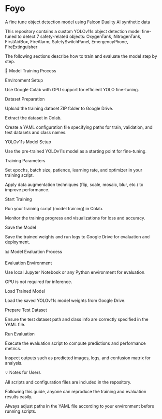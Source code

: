 # Foyo
A fine tune object detection model using Falcon Duality AI synthetic data

This repository contains a custom YOLOv11s object detection model fine-tuned to detect 7 safety-related objects:
OxygenTank, NitrogenTank, FirstAidBox, FireAlarm, SafetySwitchPanel, EmergencyPhone, FireExtinguisher

The following sections describe how to train and evaluate the model step by step.

🚀 Model Training Process

Environment Setup

Use Google Colab with GPU support for efficient YOLO fine-tuning.

Dataset Preparation

Upload the training dataset ZIP folder to Google Drive.

Extract the dataset in Colab.

Create a YAML configuration file specifying paths for train, validation, and test datasets and class names.

YOLOv11s Model Setup

Use the pre-trained YOLOv11s model as a starting point for fine-tuning.

Training Parameters

Set epochs, batch size, patience, learning rate, and optimizer in your training script.

Apply data augmentation techniques (flip, scale, mosaic, blur, etc.) to improve performance.

Start Training

Run your training script (model training) in Colab.

Monitor the training progress and visualizations for loss and accuracy.

Save the Model

Save the trained weights and run logs to Google Drive for evaluation and deployment.

📊 Model Evaluation Process

Evaluation Environment

Use local Jupyter Notebook or any Python environment for evaluation.

GPU is not required for inference.

Load Trained Model

Load the saved YOLOv11s model weights from Google Drive.

Prepare Test Dataset

Ensure the test dataset path and class info are correctly specified in the YAML file.

Run Evaluation

Execute the evaluation script to compute predictions and performance metrics.

Inspect outputs such as predicted images, logs, and confusion matrix for analysis.

💡 Notes for Users

All scripts and configuration files are included in the repository.

Following this guide, anyone can reproduce the training and evaluation results easily.

Always adjust paths in the YAML file according to your environment before running scripts.
